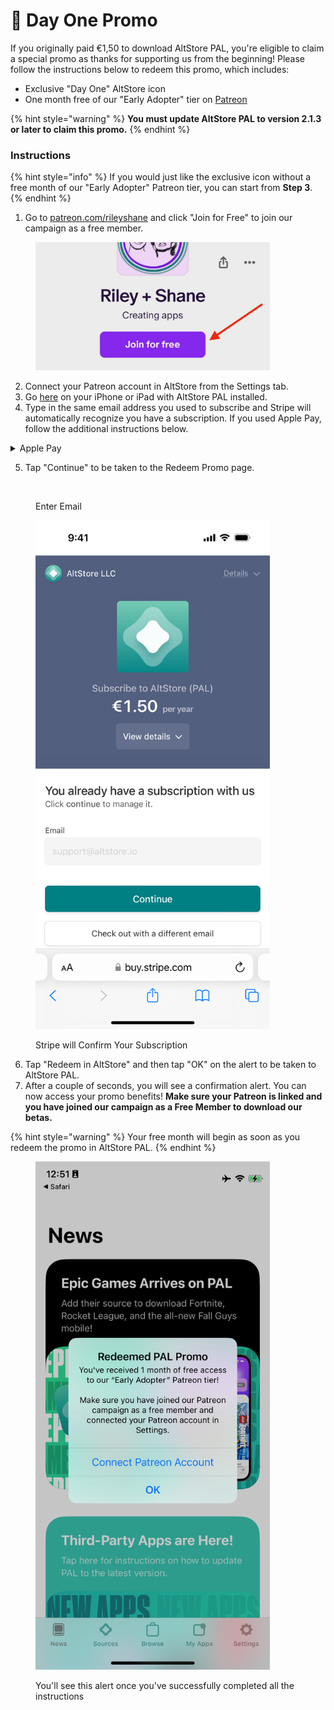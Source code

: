 # 🎁 Day One Promo

If you originally paid €1,50 to download AltStore PAL, you're eligible to claim a special promo as thanks for supporting us from the beginning! Please follow the instructions below to redeem this promo, which includes:

* Exclusive "Day One" AltStore icon
* One month free of our "Early Adopter" tier on [Patreon](https://patreon.com/rileyshane)

{% hint style="warning" %}
**You must update AltStore PAL to version 2.1.3 or later to claim this promo.**
{% endhint %}

### Instructions

{% hint style="info" %}
If you would just like the exclusive icon without a free month of our "Early Adopter" Patreon tier, you can start from **Step 3**.
{% endhint %}

1. Go to [patreon.com/rileyshane](https://patreon.com/rileyshane) and click "Join for Free" to join our campaign as a free member.&#x20;

<figure><img src="../.gitbook/assets/JoinPatreonFree.jpeg" alt="" width="375"><figcaption></figcaption></figure>

2. Connect your Patreon account in AltStore from the Settings tab.
3. Go [here](https://buy.stripe.com/6oEg2u80z5vI0Mg4gg) on your iPhone or iPad with AltStore PAL installed.
4. Type in the same email address you used to subscribe and Stripe will automatically recognize you have a subscription. If you used Apple Pay, follow the additional instructions below.

<details>

<summary>Apple Pay</summary>

1. Tap the Apple Pay button.
2. Attempt to checkout by double clicking to pay and Stripe will recognize your existing subscription. **You will not be charged again and it is only required for email verification.**
3. Tap "Continue" on the "Payment wasn't processed" screen.

&#x20;  ![](<../.gitbook/assets/IMG\_8641 (1).PNG>) ![](<../.gitbook/assets/IMG\_8640 (1).PNG>)&#x20;

</details>

5. Tap "Continue" to be taken to the Redeem Promo page.

<div>

<figure><img src="https://lh7-rt.googleusercontent.com/docsz/AD_4nXc7mgCsgGz7DhVzZOrol7cEc5RvtirJreXoGKybBZ5QiCJIlMuYbLLWq4OpurhLzYpKz-SLTj5UpZeU6D33Ss_4iBpn0XkPhiF-kbKyzfevy8hrlX2ERtVjRxUZdwgFKAtYJmx0ozCaPJCljKXJvYD_GyBi?key=Td4Vb7OZ1J_SnC3adbD3fQ" alt="" width="375"><figcaption><p>Enter Email</p></figcaption></figure>

 

<figure><img src="../.gitbook/assets/IMG_8638.PNG" alt="" width="375"><figcaption><p>Stripe will Confirm Your Subscription</p></figcaption></figure>

</div>

6. Tap "Redeem in AltStore" and then tap "OK" on the alert to be taken to AltStore PAL.
7. After a couple of seconds, you will see a confirmation alert. You can now access your promo benefits! **Make sure your Patreon is linked and you have joined our campaign as a Free Member to download our betas.**

{% hint style="warning" %}
Your free month will begin as soon as you redeem the promo in AltStore PAL.
{% endhint %}

<figure><img src="../.gitbook/assets/IMG_3342.png" alt="" width="375"><figcaption><p>You'll see this alert once you've successfully completed all the instructions</p></figcaption></figure>





### &#x20;
